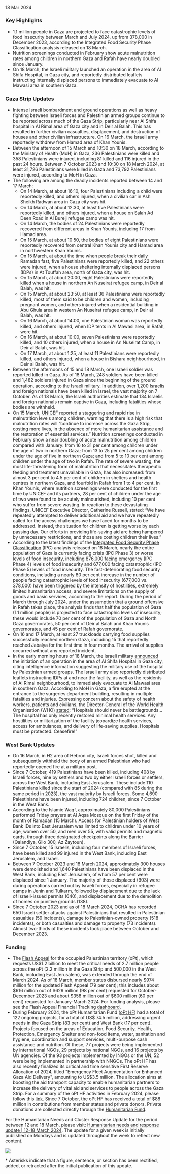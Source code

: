 18 Mar 2024 

### Key Highlights

* 1.1 million people in Gaza are projected to face catastrophic levels of food insecurity between March and July 2024, up from 378,000 in December 2023, according to the Integrated Food Security Phase Classification analysis released on 18 March.
* Nutrition screenings conducted in February show acute malnutrition rates among children in northern Gaza and Rafah have nearly doubled since January.
* On 18 March, the Israeli military launched an operation in the area of Al Shifa Hospital, in Gaza city, and reportedly distributed leaflets instructing internally displaced persons to immediately evacuate to Al Mawasi area in southern Gaza.

### Gaza Strip Updates

* Intense Israeli bombardment and ground operations as well as heavy fighting between Israeli forces and Palestinian armed groups continue to be reported across much of the Gaza Strip, particularly near Al Shifa hospital in Al Rimal area of Gaza city and in Deir al Balah. This has resulted in further civilian casualties, displacement, and destruction of houses and other civilian infrastructure. On 16 March, the Israeli army reportedly withdrew from Hamad area of Khan Younis.
* Between the afternoon of 15 March and 10:30 on 18 March, according to the Ministry of Health (MoH) in Gaza, 236 Palestinians were killed and 358 Palestinians were injured, including 81 killed and 116 injured in the past 24 hours. Between 7 October 2023 and 10:30 on 18 March 2024, at least 31,726 Palestinians were killed in Gaza and 73,792 Palestinians were injured, according to MoH in Gaza.
* The following are among the deadly incidents reported between 14 and 17 March:  
   * On 14 March, at about 16:10, four Palestinians including a child were reportedly killed, and others injured, when a civilian car in Ash Sheikh Radwan area in Gaza city was hit.  
   * On 14 March, at about 12:30, at least five Palestinians were reportedly killed, and others injured, when a house on Salah Ad Deen Road in Al Bureij refugee camp was hit.  
   * On 14 March, the bodies of 24 Palestinians were reportedly recovered from different areas in Khan Younis, including 17 from Hamad area.  
   * On 15 March, at about 10:50, the bodies of eight Palestinians were reportedly recovered from central Khan Younis city and Hamad area in northwestern Khan Younis.  
   * On 15 March, at about the time when people break their daily Ramadan fast, five Palestinians were reportedly killed, and 22 others were injured, when a house sheltering internally displaced persons (IDPs) in At Touffah area, north of Gaza city, was hit.  
   * On 15 March, at about 20:00, eight Palestinians were reportedly killed when a house in northern An Nuseirat refugee camp, in Deir al Balah, was hit.  
   * On 15 March, at about 23:50, at least 36 Palestinians were reportedly killed, most of them said to be children and women, including pregnant women, and others injured when a residential building in Abu Ghula area in western An Nuseirat refugee camp, in Deir al Balah, was hit.  
   * On 16 March, at about 14:00, one Palestinian woman was reportedly killed, and others injured, when IDP tents in Al Mawasi area, in Rafah, were hit.  
   * On 16 March, at about 10:00, seven Palestinians were reportedly killed, and 10 others injured, when a house in An Nuseirat Camp, in Deir al Balah, was hit.  
   * On 17 March, at about 1:25, at least 11 Palestinians were reportedly killed, and others injured, when a house in Bishara neighbourhood, in Deir al Balah, was hit.
* Between the afternoons of 15 and 18 March, one Israeli soldier was reported killed in Gaza. As of 18 March, 248 soldiers have been killed and 1,482 soldiers injured in Gaza since the beginning of the ground operation, according to the Israeli military. In addition, over 1,200 Israelis and foreign nationals have been killed in Israel, the vast majority on 7 October. As of 18 March, the Israeli authorities estimate that 134 Israelis and foreign nationals remain captive in Gaza, including fatalities whose bodies are withheld.
* On 15 March, [UNICEF](https://www.unicef.org/press-releases/acute-malnutrition-has-doubled-one-month-north-gaza-strip-unicef) reported a staggering and rapid rise in malnutrition levels among children, warning that there is a high risk that malnutrition rates will “continue to increase across the Gaza Strip, costing more lives, in the absence of more humanitarian assistance and the restoration of essential services.” Nutrition screenings conducted in February show a near doubling of acute malnutrition among children compared with January: from 16 to 31 per cent among children under the age of two in northern Gaza; from 13 to 25 per cent among children under the age of five in northern Gaza; and from 5 to 10 per cent among children under the age of two in Rafah. The rate of severe wasting, the most life-threatening form of malnutrition that necessitates therapeutic feeding and treatment unavailable in Gaza, has also increased: from almost 3 per cent to 4.5 per cent of children in shelters and health centres in northern Gaza, and fourfold in Rafah from 1 to 4 per cent. In Khan Younis, where nutrition screenings were conducted for the first time by UNICEF and its partners, 28 per cent of children under the age of two were found to be acutely malnourished, including 10 per cent who suffer from severe wasting. In reaction to these devastating findings, UNICEF Executive Director, Catherine Russell, stated: “We have repeatedly attempted to deliver additional aid and we have repeatedly called for the access challenges we have faced for months to be addressed. Instead, the situation for children is getting worse by each passing day. Our efforts in providing life-saving aid are being hampered by unnecessary restrictions, and those are costing children their lives.”
* According to the latest findings of the [Integrated Food Security Phase Classification](https://www.ipcinfo.org/fileadmin/user%5Fupload/ipcinfo/docs/IPC%5FGaza%5FStrip%5FAcute%5FFood%5FInsecurity%5FFeb%5FJuly2024%5FSpecial%5FBrief.pdf) (IPC) analysis released on 18 March, nearly the entire population of Gaza is currently facing crisis (IPC Phase 3) or worse levels of food insecurity, including 876,000 facing emergency (IPC Phase 4) levels of food insecurity and 677,000 facing catastrophic (IPC Phase 5) levels of food insecurity. The fast-deteriorating food security conditions, including a nearly 80 per cent increase in the number of people facing catastrophic levels of food insecurity (677,000 vs. 378,000) have been triggered by the intensity of hostilities, extremely limited humanitarian access, and severe limitations on the supply of goods and basic services, according to the report. During the period of March through July 2024, under the assumption that a ground offensive in Rafah takes place, the analysis finds that half the population of Gaza (1.1 million people) is projected to face catastrophic levels of insecurity; these would include 70 per cent of the population of Gaza and North Gaza governorates, 50 per cent of Deir al Balah and Khan Younis governorates, and 45 per cent of Rafah governorate.
* On 16 and 17 March, at least 27 truckloads carrying food supplies successfully reached northern Gaza, including 15 that reportedly reached Jabalya for the first time in four months. The arrival of supplies occurred without any reported incident.
* In the early morning hours of 18 March, the Israeli military [announced](https://twitter.com/IDF/status/1769536658838311060) the initiation of an operation in the area of Al Shifa Hospital in Gaza city, citing intelligence information suggesting the military use of the hospital by Palestinian armed groups. The Israeli army also reportedly distributed leaflets instructing IDPs at and near the facility, as well as the residents of Al Rimal neighbourhood, to immediately evacuate to Al Mawasi area in southern Gaza. According to MoH in Gaza, a fire erupted at the entrance to the surgeries department building, resulting in multiple fatalities and injuries. Expressing concern about the safety of health workers, patients and civilians, the Director-General of the World Health Organisation (WHO) [stated](https://x.com/DrTedros/status/1769701236809289934?s=20): “Hospitals should never be battlegrounds…The hospital has only recently restored minimal health services. Any hostilities or militarization of the facility jeopardize health services, access for ambulances, and delivery of life-saving supplies. Hospitals must be protected. Ceasefire!”

### West Bank Updates

* On 16 March, in H2 area of Hebron city, Israeli forces shot, killed and subsequently withheld the body of an armed Palestinian who had reportedly opened fire at a military post.
* Since 7 October, 419 Palestinians have been killed, including 408 by Israeli forces, nine by settlers and two by either Israeli forces or settlers, across the West Bank, including East Jerusalem. These include 110 Palestinians killed since the start of 2024 (compared with 85 during the same period in 2023), the vast majority by Israeli forces. Some 4,690 Palestinians have been injured, including 724 children, since 7 October in the West Bank.
* According to the Islamic Waqf, approximately 80,000 Palestinians performed Friday prayers at Al Aqsa Mosque on the first Friday of the month of Ramadan (15 March). Access for Palestinian holders of West Bank IDs into East Jerusalem was limited to children under 10 years of age, women over 50, and men over 55, with valid permits and magnetic cards, through three designated checkpoints along the Barrier (Qalandiya, Gilo 300, Az Zaytoun).
* Since 7 October, 15 Israelis, including four members of Israeli forces, have been killed and 99 injured in the West Bank, including East Jerusalem, and Israel.
* Between 7 October 2023 and 18 March 2024, approximately 300 houses were demolished and 1,640 Palestinians have been displaced in the West Bank, including East Jerusalem, of whom 57 per cent were displaced since 1 January. The majority of those displaced (903) were during operations carried out by Israeli forces, especially in refugee camps in Jenin and Tulkarm, followed by displacement due to the lack of Israeli-issued permits (640), and displacement due to the demolition of homes on punitive grounds (138).
* Since 7 October 2023 and as of 18 March 2024, OCHA has recorded 650 Israeli settler attacks against Palestinians that resulted in Palestinian casualties (59 incidents), damage to Palestinian-owned property (518 incidents), or both casualties and damage to property (73 incidents). Almost two-thirds of these incidents took place between October and December 2023.

### Funding

* The [Flash Appeal](https://www.ochaopt.org/content/flash-appeal-2023-extension-through-march-2024) for the occupied Palestinian territory (oPt), which requests US$1.2 billion to meet the critical needs of 2.7 million people across the oPt (2.2 million in the Gaza Strip and 500,000 in the West Bank, including East Jerusalem), was extended through the end of March 2024\. As of 18 March, member states disbursed nearly $974 million for the updated Flash Appeal (79 per cent); this includes about $616 million out of $629 million (98 per cent) requested for October-December 2023 and about $358 million out of $600 million (60 per cent) requested for January-March 2024\. For funding analysis, please see the Flash Appeal Financial Tracking [dashboard](https://app.powerbi.com/view?r=eyJrIjoiZDA2NmZiNDYtNDA1Ni00Nzg4LWFkNDItNDI3YmM3ZjMyYjA4IiwidCI6IjBmOWUzNWRiLTU0NGYtNGY2MC1iZGNjLTVlYTQxNmU2ZGM3MCIsImMiOjh9).
* During February 2024, the oPt Humanitarian Fund ([oPt HF](https://www.ochaopt.org/sites/default/files/opt%5Fhumanitarian%5Fpooled%5Ffund%5Fdashboard%5FJanuary%5F2024.pdf)) had a total of 122 ongoing projects, for a total of US$ 74.5 million, addressing urgent needs in the Gaza Strip (83 per cent) and West Bank (17 per cent). Projects focused on the areas of Education, Food Security, Health, Protection, Emergency Shelter and non-food items, water, sanitation and hygiene, coordination and support services, multi-purpose cash assistance and nutrition. Of these, 77 projects were being implemented by international NGOs, 29 projects by national NGOs, and 16 projects by UN agencies. Of the 93 projects implemented by INGOs or the UN, 52 were being implemented in partnership with NNGOs. The oPt HF has also recently finalized its critical and time sensitive First Reserve Allocation of 2024, titled "Emergency Fleet Augmentation for Enhanced Gaza Aid Delivery", amounting to US$3.5 million. The allocation aims at boosting the aid transport capacity to enable humanitarian partners to increase the delivery of vital aid and services to people across the Gaza Strip. For a summary of the oPt HF activities in February 2024, please follow this [link](https://www.ochaopt.org/page/opt-humanitarian-fund/monthy-update). Since 7 October, the oPt HF has received a total of $88 million in contributions from member states and private donors. Private donations are collected directly through the [Humanitarian Fund](https://crisisrelief.un.org/opt-crisis).

For the Humanitarian Needs and Cluster Response Update for the period between 12 and 18 March, please visit: [Humanitarian needs and response update | 12-18 March 2024](https://www.ochaopt.org/content/humanitarian-needs-and-response-update-12-18-march-2024). The update for a given week is initially published on Mondays and is updated throughout the week to reflect new content.

[ ![](/sites/default/files/styles/phone_x1_767_/public/flash-update-no3_oct_escalation-2023-opt_map1.jpg?itok=XuQheK4l)](/sites/default/files/flash-update-no3%5Foct%5Fescalation-2023-opt%5Fmap1.jpg) 

\* Asterisks indicate that a figure, sentence, or section has been rectified, added, or retracted after the initial publication of this update.